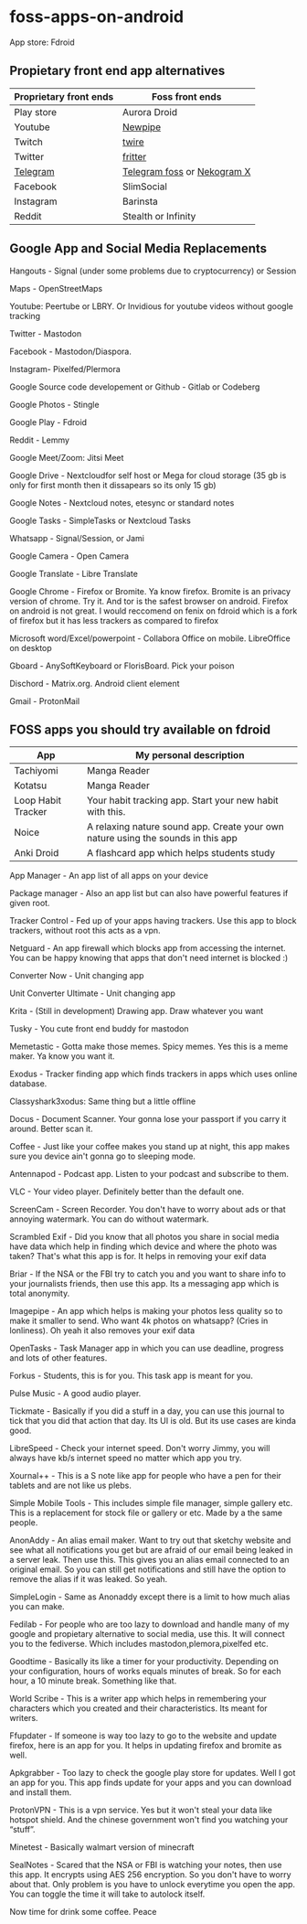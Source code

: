 # foss-apps-on-android
App store: Fdroid

## Propietary front end app alternatives

|Proprietary front ends|Foss front ends|
|----------------------|---------------|
|Play store|Aurora Droid|
|Youtube|[Newpipe](https://github.com/TeamNewPipe/NewPipe)|
|Twitch|[twire](https://f-droid.org/packages/com.perflyst.twire)|
|Twitter|[fritter](https://f-droid.org/packages/com.jonjomckay.fritter)|
|[Telegram](https://play.google.com/store/apps/details?id=org.telegram.messenger&hl=en_US&gl=US&referrer=utm_source%3Dgoogle%26utm_medium%3Dorganic%26utm_term%3Dtelegram&pcampaignid=APPU_1_6TyuYKGAIMG9hwPxlKOIBA)|[Telegram foss](https://f-droid.org/packages/org.telegram.messenger) or [Nekogram X](https://fdroid.org/packages/nekox.messenger)|
|Facebook|SlimSocial|
|Instagram|Barinsta|
|Reddit|Stealth or Infinity|








## Google App and Social Media Replacements


Hangouts - Signal (under some problems due to cryptocurrency) or Session

Maps - OpenStreetMaps

Youtube: Peertube or LBRY. Or Invidious for youtube videos without google tracking

Twitter - Mastodon

Facebook - Mastodon/Diaspora.

Instagram- Pixelfed/Plermora

Google Source code developement or Github - Gitlab or Codeberg

Google Photos - Stingle

Google Play - Fdroid

Reddit - Lemmy

Google Meet/Zoom: Jitsi Meet

Google Drive - Nextcloudfor self host or Mega for cloud storage (35 gb is only for first month then it dissapears so its only 15 gb)

Google Notes - Nextcloud notes, etesync or standard notes

Google Tasks - SimpleTasks or Nextcloud Tasks

Whatsapp - Signal/Session, or Jami

Google Camera - Open Camera

Google Translate - Libre Translate

Google Chrome - Firefox or Bromite. Ya know firefox. Bromite is an privacy version of chrome. Try it. And tor is the safest browser on android. Firefox on android is not great. I would reccomend on fenix on fdroid which is a fork of firefox but it has less trackers as compared to firefox

Microsoft word/Excel/powerpoint - Collabora Office on mobile. LibreOffice on desktop

Gboard - AnySoftKeyboard or FlorisBoard. Pick your poison

Dischord - Matrix.org. Android client element

Gmail - ProtonMail

## FOSS apps you should try available on fdroid

|App|My personal description|
|---|-----------------------|
|Tachiyomi|Manga Reader|
|Kotatsu|Manga Reader|
|Loop Habit Tracker|Your habit tracking app. Start your new habit with this.|
|Noice|A relaxing nature sound app. Create your own nature using the sounds in this app|
|Anki Droid|A flashcard app which helps students study|



App Manager - An app list of all apps on your device

Package manager - Also an app list but can also have powerful features if given root.

Tracker Control - Fed up of your apps having trackers. Use this app to block trackers, without root this acts as a vpn.

Netguard - An app firewall which blocks app from accessing the internet. You can be happy knowing that apps that don't need internet is blocked :)

Converter Now - Unit changing app

Unit Converter Ultimate - Unit changing app

Krita - (Still in development) Drawing app. Draw whatever you want

Tusky - You cute front end buddy for mastodon

Memetastic - Gotta make those memes. Spicy memes. Yes this is a meme maker. Ya know you want it.

Exodus - Tracker finding app which finds trackers in apps which uses online database.

Classyshark3xodus: Same thing but a little offline

Docus - Document Scanner. Your gonna lose your passport if you carry it around. Better scan it.

Coffee - Just like your coffee makes you stand up at night, this app makes sure you device ain't gonna go to sleeping mode. 

Antennapod - Podcast app. Listen to your podcast and subscribe to them.

VLC - Your video player. Definitely better than the default one.

ScreenCam - Screen Recorder. You don't have to worry about ads or that annoying watermark. You can do without watermark.

Scrambled Exif - Did you know that all photos you share in social media have data which help in finding which device and where the photo was taken? That's what this app is for. It helps in removing your exif data

Briar - If the NSA or the FBI try to catch you and you want to share info to your journalists friends, then use this app. Its a messaging app which is total anonymity.

Imagepipe - An app which helps is making your photos less quality so to make it smaller to send. Who want 4k photos on whatsapp? (Cries in lonliness). Oh yeah it also removes your exif data

OpenTasks - Task Manager app in which you can use deadline, progress and lots of other features.

Forkus - Students, this is for you. This task app is meant for you.

Pulse Music - A good audio player.

Tickmate - Basically if you did a stuff in a day, you can use this journal to tick that you did that action that day. Its UI is old. But its use cases are kinda good.

LibreSpeed - Check your internet speed. Don't worry Jimmy, you will always have kb/s internet speed no matter which app you try. 

Xournal++ - This is a S note like app for people who have a pen for their tablets and are not like us plebs.

Simple Mobile Tools - This includes simple file manager, simple gallery etc. This is a replacement for stock file or gallery or etc. Made by a the same people.

AnonAddy - An alias email maker. Want to try out that sketchy website and see what all notifications you get but are afraid of our email being leaked in a server leak. Then use this. This gives you an alias email connected to an original email. So you can still get notifications and still have the option to remove the alias if it was leaked. So yeah.

SimpleLogin - Same as Anonaddy except there is a limit to how much alias you can make.

Fedilab - For people who are too lazy to download and handle many of my google and propietary alternative to social media, use this. It will connect you to the fediverse. Which includes mastodon,plemora,pixelfed etc.

Goodtime - Basically its like a timer for your productivity. Depending on your configuration, hours of works equals minutes of break. So for each hour, a 10 minute break. Something like that. 

World Scribe - This is a writer app which helps in remembering your characters which you created and their characteristics. Its meant for writers.

Ffupdater - If someone is way too lazy to go to the website and update firefox, here is an app for you. It helps in updating firefox and bromite as well.

Apkgrabber - Too lazy to check the google play store for updates. Well I got an app for you. This app finds update for your apps and you can download and install them.

ProtonVPN - This is a vpn service. Yes but it won't steal your data like hotspot shield. And the chinese government won't find you watching your “stuff”.

Minetest - Basically walmart version of minecraft

SealNotes - Scared that the NSA or FBI is watching your notes, then use this app. It encrypts using AES 256 encryption. So you don't have to worry about that. Only problem is you have to unlock everytime you open the app. You can toggle the time it will take to autolock itself.

Now time for drink some coffee. Peace


